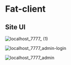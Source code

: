 # Fat-client

## Site UI

![localhost_7777_ (1)](https://github.com/user-attachments/assets/8a5fd003-20c4-44ad-820d-330f9435976c)

![localhost_7777_admin-login](https://github.com/user-attachments/assets/ec0db23e-5b3b-468a-afd4-1352cb84562e)

![localhost_7777_admin](https://github.com/user-attachments/assets/3d3708b5-f1b2-4b6d-a939-d7e7072e3112)
